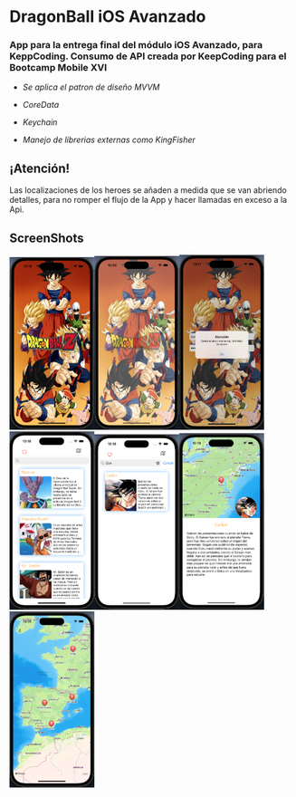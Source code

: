 # DragonBall iOS Avanzado

### App para la entrega final del módulo iOS Avanzado, para KeppCoding. Consumo de API creada por KeepCoding para el Bootcamp Mobile XVI


- *Se aplica el patron de diseño MVVM*

- *CoreData*
  
- *Keychain*
  
- *Manejo de librerias externas como KingFisher*

## ¡Atención!

Las localizaciones de los heroes se añaden a medida que se van abriendo detalles, para no romper el flujo de la App y hacer llamadas en exceso a la Api.

## ScreenShots

<img src="https://github.com/marcomadv/GithubImages/blob/main/dg1.png" width="150" /><img src="https://github.com/marcomadv/GithubImages/blob/main/dg2.png" width="150" /><img  src="https://github.com/marcomadv/GithubImages/blob/main/dg3.png" width="150" /><img src="https://github.com/marcomadv/GithubImages/blob/main/dg4.png" width="150" /><img src="https://github.com/marcomadv/GithubImages/blob/main/dg5.png" width="150" /><img src="https://github.com/marcomadv/GithubImages/blob/main/dg6.png" width="150" /><img src="https://github.com/marcomadv/GithubImages/blob/main/dg7.png" width="150" />
